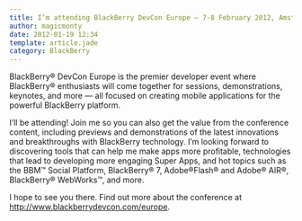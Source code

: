 ```yaml
---
title: I’m attending BlackBerry DevCon Europe – 7-8 February 2012, Amsterdam
author: magicmonty
date: 2012-01-19 12:34
template: article.jade
category: BlackBerry
---
```


BlackBerry® DevCon Europe is the premier developer event where BlackBerry® enthusiasts will come together for sessions, demonstrations, keynotes, and more — all focused on creating mobile applications for the powerful BlackBerry platform.

I’ll be attending! Join me so you can also get the value from the conference content, including previews and demonstrations of the latest innovations and breakthroughs with BlackBerry technology. I’m looking forward to discovering tools that can help me make apps more profitable, technologies that lead to developing more engaging Super Apps, and hot topics such as the BBM™ Social Platform, BlackBerry® 7, Adobe®Flash® and Adobe® AIR®, BlackBerry® WebWorks™, and more.

I hope to see you there. Find out more about the conference at http://www.blackberrydevcon.com/europe.